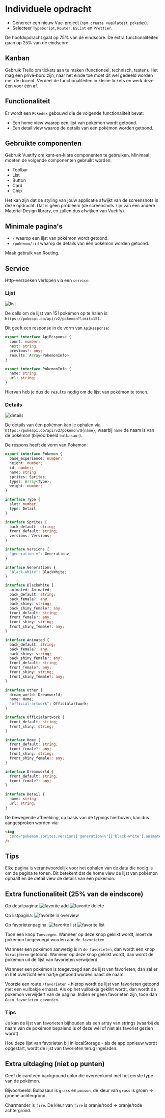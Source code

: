 # Individuele opdracht

- Genereer een nieuw Vue-project (`npm create vue@latest pokedex`).
- Selecteer `TypeScript`, `Router`, `ESLint` en `Prettier`.

De hoofdopdracht gaat op 75% van de eindscore.
De extra functionaliteiten gaan op 25% van de eindscore.

## Kanban

Gebruik Trello om tickets aan te maken (functioneel, technisch, testen). Het mag een privé-bord zijn, naar het einde toe moet dit wel gedeeld worden met de docent. Verdeel de functionaliteiten in kleine tickets en werk deze één voor één af.

## Functionaliteit

Er wordt een `Pokédex` gebouwd die de volgende functionaliteit bevat:

- Een home view waarop een lijst van pokémon wordt getoond.
- Een detail view waarop de details van een pokémon worden getoond.

## Gebruikte componenten

Gebruik Vuetify om kant-en-klare componenten te gebruiken. Minimaal moeten de volgende componenten gebruikt worden:

- Toolbar
- List
- Button
- Card
- Chip

Het kan zijn dat de styling van jouw applicatie afwijkt van de screenshots in deze opdracht. Dat is geen probleem (de screenshots zijn van een andere Material Design library, en zullen dus afwijken van Vuetify).

## Minimale pagina's

- `/` waarop een lijst van pokémon wordt getoond.
- `/pokemon/:id` waarop de details van één pokémon worden getoond.

Maak gebruik van Routing.

## Service

Http-verzoeken verlopen via een `service`.

### Lijst

![list](./assets/list.png)

De calls om de lijst van 151 pokémon op te halen is: `https://pokeapi.co/api/v2/pokemon?limit=151`.

Dit geeft een response in de vorm van `ApiResponse`:

```ts
export interface ApiResponse {
  count: number;
  next: string;
  previous?: any;
  results: Array<PokemonInfo>;
}

export interface PokemonInfo {
  name: string;
  url: string;
}
```

Hiervan heb je dus de `results` nodig om de lijst van pokémon te tonen.

### Details

![details](./assets/details.png)

De details van één pokémon kan je ophalen via `https://pokeapi.co/api/v2/pokemon/${name}`, waarbij `name` de naam is van de pokémon (bijvoorbeeld `bulbasaur`).

De respons heeft de vorm van Pokemon:

```ts
export interface Pokemon {
  base_experience: number;
  height: number;
  id: number;
  name: string;
  sprites: Sprites;
  types: Array<Type>;
  weight: number;
}

interface Type {
  slot: number;
  type: Detail;
}

interface Sprites {
  back_default: string;
  front_default: string;
  versions: Versions;
}

interface Versions {
  "generation-v": Generationv;
}

interface Generationv {
  "black-white": BlackWhite;
}

interface BlackWhite {
  animated: Animated;
  back_default: string;
  back_female?: any;
  back_shiny: string;
  back_shiny_female?: any;
  front_default: string;
  front_female?: any;
  front_shiny: string;
  front_shiny_female?: any;
}

interface Animated {
  back_default: string;
  back_female?: any;
  back_shiny: string;
  back_shiny_female?: any;
  front_default: string;
  front_female?: any;
  front_shiny: string;
  front_shiny_female?: any;
}

interface Other {
  dream_world: Dreamworld;
  home: Home;
  "official-artwork": Officialartwork;
}

interface Officialartwork {
  front_default: string;
  front_shiny: string;
}

interface Home {
  front_default: string;
  front_female?: any;
  front_shiny: string;
  front_shiny_female?: any;
}

interface Dreamworld {
  front_default: string;
  front_female?: any;
}

interface Detail {
  name: string;
  url: string;
}
```

De bewegende afbeelding, op basis van de typings hierboven, kan dus aangesproken worden via:

```html
<img
  :src="pokemon.sprites.versions['generation-v']['black-white'].animated.front_default"
/>
```

## Tips

Elke pagina is verantwoordelijk voor het ophalen van de data die nodig is om de pagina te tonen. Dit betekent dat de home view de lijst van pokémon ophaalt en de detail view de details van één pokémon.

## Extra functionaliteit (25% van de eindscore)

Op detailpagina:
![favorite add](./assets/favorite-add.png)
![favorite delete](./assets/favorite-delete.png)

Op listpagina:
![favorite in overview](./assets/favorite-in-overview.png)

Op favorietenpagina:
![favorite list](./assets/favorite-list.png)
![favorite list](./assets/favorite-no-favorites.png)

Toon een knop `Toevoegen`. Wanneer op deze knop geklikt wordt, moet de pokémon toegevoegd worden aan `de favorieten`.

Wanneer een pokémon aanwezig is in `de favorieten`, dan wordt een knop `Verwijderen` getoond. Wanneer op deze knop geklikt wordt, dan wordt de pokémon uit de lijst van favorieten verwijderd.

Wanneer een pokémon is toegevoegd aan de lijst van favorieten, dan zal er in het overzicht een hartje getoond worden naast de naam.

Voorzie een route `/favorieten` - hierop wordt de lijst van favorieten getoond met een vuilbakje ernaast. Als op het vuilbakje geklikt wordt, dan wordt de pokémon verwijdert van de pagina. Indien er geen favorieten zijn, toon dan `Geen favorieten gevonden`.

### Tips

Je kan de lijst van favorieten bijhouden als een array van strings (waarbij de naam van de pokémon bepalend is of deze wél of niet als favoriet gezien wordt).

Hou deze lijst van favorieten bij in localStorage - als de app opnieuw wordt opgestart, wordt de lijst van favorieten terug ingeladen.

## Extra uitdaging (niet op punten)

Geef de card een background color die overeenkomt met het eerste type van de pokémon.

Bijvoorbeeld: Bulbasaur is `grass` en `poison`, de kleur van `grass` is groen -> groene achtergrond.

Charmander is `fire`. De kleur van `fire` is oranje/rood -> oranje/rode achtergrond.
